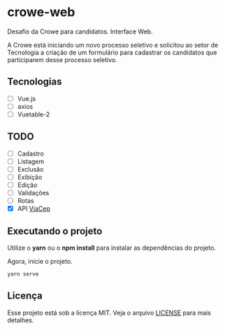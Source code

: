 # crowe-web
Desafio da Crowe para candidatos. Interface Web.

A Crowe está iniciando um novo processo seletivo e solicitou ao setor de Tecnologia a criação de um formulário para cadastrar os candidatos que participarem desse processo seletivo.

## Tecnologias
- [ ] Vue.js
- [ ] axios
- [ ] Vuetable-2

## TODO
- [ ] Cadastro
- [ ] Listagem
- [ ] Exclusão
- [ ] Exibição
- [ ] Edição
- [ ] Validações
- [ ] Rotas
- [x] API [ViaCep](https://viacep.com.br/)

## Executando o projeto
Utilize o **yarn** ou o **npm install** para instalar as dependências do projeto.

Agora, inicie o projeto.
```cl
yarn serve
```

## Licença
Esse projeto está sob a licença MIT. Veja o arquivo [LICENSE](LICENSE) para mais detalhes.